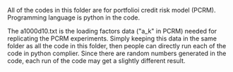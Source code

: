 All of the codes in this folder are for portfolioi credit risk model (PCRM). Programming language is python in the code.

The a1000d10.txt is the loading factors data ("a_k" in PCRM) needed for replicating the PCRM experiments. Simply keeping this data in the same folder as all the code in this folder, then people can directly run each of the code in python complier. Since there are random numbers generated in the code, each run of the code may get a slightly different result.

